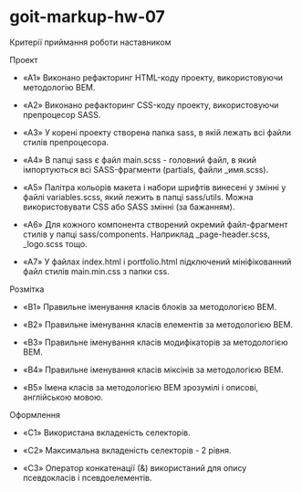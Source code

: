 # goit-markup-hw-07

Критерії приймання роботи наставником

Проект

+ «A1» Виконано рефакторинг HTML-коду проекту, використовуючи методологію BEM.

+ «A2» Виконано рефакторинг CSS-коду проекту, використовуючи препроцесор SASS.

+ «A3» У корені проекту створена папка sass, в якій лежать всі файли стилів препроцесора.

+ «A4» В папці sass є файл main.scss - головний файл, в який імпортуються всі SASS-фрагменти (partials, файли _имя.scss).

+ «A5» Палітра кольорів макета і набори шрифтів винесені у змінні у файлі variables.scss, який лежить в папці sass/utils. Можна використовувати CSS або SASS змінні (за бажанням).

+ «A6» Для кожного компонента створений окремий файл-фрагмент стилів у папці sass/components. Наприклад _page-header.scss, _logo.scss тощо.

+ «A7» У файлах index.html і portfolio.html підключений мініфікованний файл стилів main.min.css з папки css.

Розмітка

+ «B1» Правильне іменування класів блоків за методологією BEM.

+ «B2» Правильне іменування класів елементів за методологією BEM.

+ «B3» Правильне іменування класів модифікаторів за методологією BEM.

+ «B4» Правильне іменування класів міксінів за методологією BEM.

+ «B5» Імена класів за методологією BEM зрозумілі і описові, англійською мовою.

Оформлення

+ «C1» Використана вкладеність селекторів.

+ «C2» Максимальна вкладеність селекторів - 2 рівня.

+ «C3» Оператор конкатенації (&) використаний для опису псевдокласів і псевдоелементів.